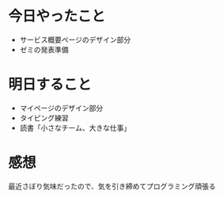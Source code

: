# 今日やったこと
- サービス概要ページのデザイン部分
- ゼミの発表準備

# 明日すること
- マイページのデザイン部分
- タイピング練習
- 読書「小さなチーム、大きな仕事」

# 感想
最近さぼり気味だったので、気を引き締めてプログラミング頑張る

